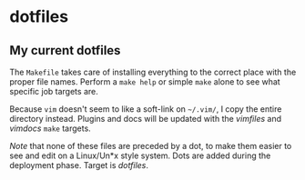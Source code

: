 dotfiles
========

## My current dotfiles

The `Makefile` takes care of installing everything to the correct place with the proper file names.
Perform a `make help` or simple `make` alone to see what specific job targets are.

Because `vim` doesn't seem to like a soft-link on `~/.vim/`, I copy the entire directory instead.
Plugins and docs will be updated with the *vimfiles* and *vimdocs* `make` targets.

*Note* that none of these files are preceded by a dot, to make them easier to see
and edit on a Linux/Un\*x style system. Dots are added during the deployment
phase. Target is *dotfiles*.

